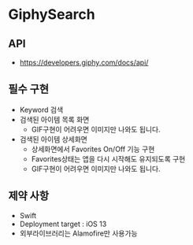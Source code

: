 # GiphySearch

## API
- https://developers.giphy.com/docs/api/

## 필수 구현

- Keyword 검색
- 검색된 아이템 목록 화면
    - GIF구현이 어려우면 이미지만 나와도 됩니다.
- 검색된 아이템 상세화면
    - 상세화면에서 Favorites On/Off 기능 구현
    - Favorites상태는 앱을 다시 시작해도 유지되도록 구현
    - GIF구현이 어려우면 이미지만 나와도 됩니다.


## 제약 사항

- Swift
- Deployment target : iOS 13
- 외부라이브러리는 Alamofire만 사용가능
